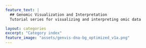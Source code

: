```yaml
---
feature_text: |
  ## Genomic Visualization and Interpretation
  Tutorial series for visualizing and interpreting omic data

layout: categories
excerpt: "Category index"
feature_image: "assets/genvis-dna-bg_optimized_v1a.png"
---
```

